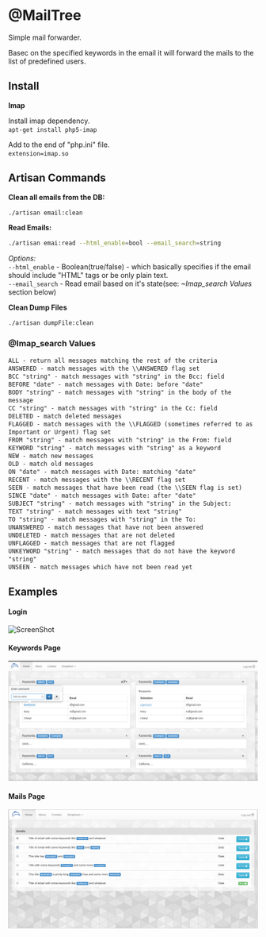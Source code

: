 @MailTree
=========

Simple mail forwarder.

Basec on the specified keywords in the email it will forward the mails to the list of predefined users.

Install
--------

**Imap**

Install imap dependency. <br>
``apt-get install php5-imap``

Add to the end of "php.ini" file.<br>
``extension=imap.so``


Artisan Commands
-----------------
**Clean all emails from the DB:**
```sh
./artisan email:clean
```

**Read Emails:**
```sh
./artisan emai:read --html_enable=bool --email_search=string
```
<i>Options:</i>
<br>
``--html_enable`` - Boolean(true/false) - which basically specifies if the email should include "HTML" tags or be only plain text.
<br>
``--email_search`` - Read email based on it's state(see: <i>~Imap_search Values</i> section below)

**Clean Dump Files**
```sh
./artisan dumpFile:clean
```

### @Imap_search Values
```text
ALL - return all messages matching the rest of the criteria
ANSWERED - match messages with the \\ANSWERED flag set
BCC "string" - match messages with "string" in the Bcc: field
BEFORE "date" - match messages with Date: before "date"
BODY "string" - match messages with "string" in the body of the message
CC "string" - match messages with "string" in the Cc: field
DELETED - match deleted messages
FLAGGED - match messages with the \\FLAGGED (sometimes referred to as Important or Urgent) flag set
FROM "string" - match messages with "string" in the From: field
KEYWORD "string" - match messages with "string" as a keyword
NEW - match new messages
OLD - match old messages
ON "date" - match messages with Date: matching "date"
RECENT - match messages with the \\RECENT flag set
SEEN - match messages that have been read (the \\SEEN flag is set)
SINCE "date" - match messages with Date: after "date"
SUBJECT "string" - match messages with "string" in the Subject:
TEXT "string" - match messages with text "string"
TO "string" - match messages with "string" in the To:
UNANSWERED - match messages that have not been answered
UNDELETED - match messages that are not deleted
UNFLAGGED - match messages that are not flagged
UNKEYWORD "string" - match messages that do not have the keyword "string"
UNSEEN - match messages which have not been read yet
```

Examples
--------

#### Login
![ScreenShot](https://raw.githubusercontent.com/dud3/e_fwd/master/public/app_samples/e_fwd-signin.png)

#### Keywords Page
![ScreenShot](https://raw.githubusercontent.com/dud3/MailTree/master/public/app_samples/keywords_page.png)

#### Mails Page
![ScreenShot](https://raw.githubusercontent.com/dud3/MailTree/master/public/app_samples/mails-p.png)
